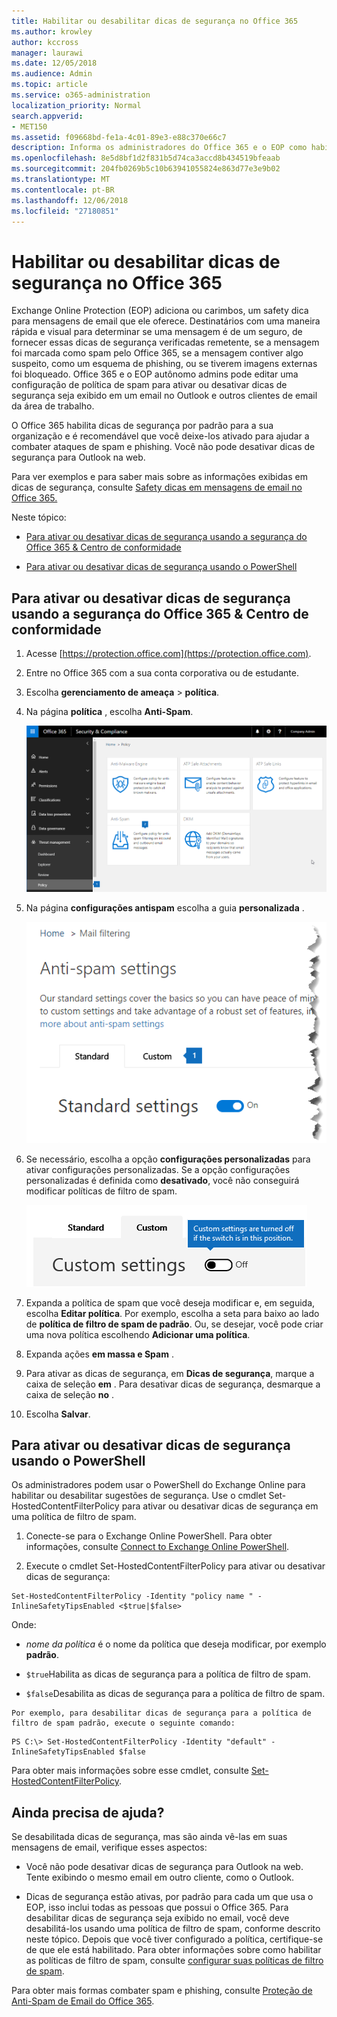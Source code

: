 ```yaml
---
title: Habilitar ou desabilitar dicas de segurança no Office 365
ms.author: krowley
author: kccross
manager: laurawi
ms.date: 12/05/2018
ms.audience: Admin
ms.topic: article
ms.service: o365-administration
localization_priority: Normal
search.appverid:
- MET150
ms.assetid: f09668bd-fe1a-4c01-89e3-e88c370e66c7
description: Informa os administradores do Office 365 e o EOP como habilitar e desabilitar dicas de segurança em mensagens de email.
ms.openlocfilehash: 8e5d8bf1d2f831b5d74ca3accd8b434519bfeaab
ms.sourcegitcommit: 204fb0269b5c10b63941055824e863d77e3e9b02
ms.translationtype: MT
ms.contentlocale: pt-BR
ms.lasthandoff: 12/06/2018
ms.locfileid: "27180851"
---
```

# <a name="enable-or-disable-safety-tips-in-office-365"></a>Habilitar ou desabilitar dicas de segurança no Office 365

Exchange Online Protection (EOP) adiciona ou carimbos, um safety dica para mensagens de email que ele oferece. Destinatários com uma maneira rápida e visual para determinar se uma mensagem é de um seguro, de fornecer essas dicas de segurança verificadas remetente, se a mensagem foi marcada como spam pelo Office 365, se a mensagem contiver algo suspeito, como um esquema de phishing, ou se tiverem imagens externas foi bloqueado. Office 365 e o EOP autônomo admins pode editar uma configuração de política de spam para ativar ou desativar dicas de segurança seja exibido em um email no Outlook e outros clientes de email da área de trabalho. 
  
O Office 365 habilita dicas de segurança por padrão para a sua organização e é recomendável que você deixe-los ativado para ajudar a combater ataques de spam e phishing. Você não pode desativar dicas de segurança para Outlook na web.
  
Para ver exemplos e para saber mais sobre as informações exibidas em dicas de segurança, consulte [Safety dicas em mensagens de email no Office 365.](safety-tips-in-office-365.md)
  
Neste tópico:
  
- [Para ativar ou desativar dicas de segurança usando a segurança do Office 365 &amp; Centro de conformidade](enable-or-disable-safety-tips.md#SandCCsafetytip)
    
- [Para ativar ou desativar dicas de segurança usando o PowerShell](enable-or-disable-safety-tips.md#pshellsafetytip)
    
## <a name="to-enable-or-disable-safety-tips-by-using-the-office-365-security-amp-compliance-center"></a>Para ativar ou desativar dicas de segurança usando a segurança do Office 365 &amp; Centro de conformidade
<a name="SandCCsafetytip"> </a>

1. Acesse [https://protection.office.com](https://protection.office.com).
    
2. Entre no Office 365 com a sua conta corporativa ou de estudante.
    
3. Escolha **gerenciamento de ameaça** \> **política**. 
    
4. Na página **política** , escolha **Anti-Spam**.
    
    ![Esta captura de tela mostra como obter para a página de configurações antispam na segurança &amp; Centro de conformidade.](media/b8eb2ee3-2eb1-4ea2-b138-f6d7fb2e23de.png)
  
5. Na página **configurações antispam** escolha a guia **personalizada** . 
    
    ![Esta captura de tela mostra a localização da guia personalizada na página Configurações antispam na segurança &amp; Centro de conformidade.](media/1d688d23-e6f3-4de5-84a7-e8ce31786193.png)
  
6. Se necessário, escolha a opção **configurações personalizadas** para ativar configurações personalizadas. Se a opção configurações personalizadas é definida como **desativado**, você não conseguirá modificar políticas de filtro de spam.
    
    ![Esta captura de tela mostra personalizada de filtro antispam configurações de política desativadas.](media/94f900ad-b556-4a31-a3ac-acfcd72e71b8.png)
  
7. Expanda a política de spam que você deseja modificar e, em seguida, escolha **Editar política**. Por exemplo, escolha a seta para baixo ao lado de **política de filtro de spam de padrão**. Ou, se desejar, você pode criar uma nova política escolhendo **Adicionar uma política**.
    
8. Expanda ações **em massa e Spam** . 
    
9. Para ativar as dicas de segurança, em **Dicas de segurança**, marque a caixa de seleção **em** . Para desativar dicas de segurança, desmarque a caixa de seleção **no** . 
    
10. Escolha **Salvar**.
    
## <a name="to-enable-or-disable-safety-tips-by-using-powershell"></a>Para ativar ou desativar dicas de segurança usando o PowerShell
<a name="pshellsafetytip"> </a>

Os administradores podem usar o PowerShell do Exchange Online para habilitar ou desabilitar sugestões de segurança. Use o cmdlet Set-HostedContentFilterPolicy para ativar ou desativar dicas de segurança em uma política de filtro de spam.
  
1. Conecte-se para o Exchange Online PowerShell. Para obter informações, consulte [Connect to Exchange Online PowerShell](http://go.microsoft.com/fwlink/p/?LinkId=396554).
    
2. Execute o cmdlet Set-HostedContentFilterPolicy para ativar ou desativar dicas de segurança:
    
  ```
  Set-HostedContentFilterPolicy -Identity "policy name " -InlineSafetyTipsEnabled <$true|$false>
  ```

Onde:
    
  -  *nome da política* é o nome da política que deseja modificar, por exemplo **padrão**.
    
  -  `$true`Habilita as dicas de segurança para a política de filtro de spam. 
    
  -  `$false`Desabilita as dicas de segurança para a política de filtro de spam. 
    
    Por exemplo, para desabilitar dicas de segurança para a política de filtro de spam padrão, execute o seguinte comando:
    
  ```
  PS C:\> Set-HostedContentFilterPolicy -Identity "default" -InlineSafetyTipsEnabled $false
  ```

Para obter mais informações sobre esse cmdlet, consulte [Set-HostedContentFilterPolicy](https://technet.microsoft.com/library/jj200781.aspx).
    
## <a name="still-need-help"></a>Ainda precisa de ajuda?
<a name="pshellsafetytip"> </a>

Se desabilitada dicas de segurança, mas são ainda vê-las em suas mensagens de email, verifique esses aspectos:
  
- Você não pode desativar dicas de segurança para Outlook na web. Tente exibindo o mesmo email em outro cliente, como o Outlook.
    
- Dicas de segurança estão ativas, por padrão para cada um que usa o EOP, isso inclui todas as pessoas que possui o Office 365. Para desabilitar dicas de segurança seja exibido no email, você deve desabilitá-los usando uma política de filtro de spam, conforme descrito neste tópico. Depois que você tiver configurado a política, certifique-se de que ele está habilitado. Para obter informações sobre como habilitar as políticas de filtro de spam, consulte [configurar suas políticas de filtro de spam](https://technet.microsoft.com/library/jj200684.aspx).
    
Para obter mais formas combater spam e phishing, consulte [Proteção de Anti-Spam de Email do Office 365](anti-spam-protection.md).
  

